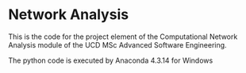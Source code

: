 # Network Analysis

This is the code for the project element of the Computational Network Analysis module of the UCD MSc Advanced Software Engineering.

The python code is executed by Anaconda 4.3.14 for Windows